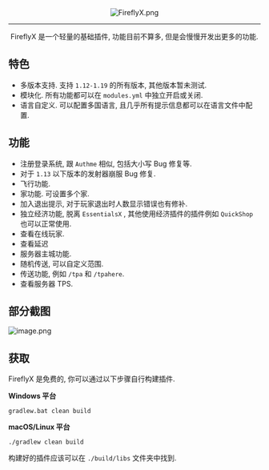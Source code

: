 <div align="center">
<img src="http://imgpub.hhhhhy.kim/2022/07/26/62df8738a2620.png" alt="FireflyX.png" title="FireflyX.png" />

----

FireflyX 是一个轻量的基础插件, 功能目前不算多, 但是会慢慢开发出更多的功能.
</div>

## 特色

- 多版本支持. 支持 `1.12-1.19` 的所有版本, 其他版本暂未测试.
- 模块化. 所有功能都可以在 `modules.yml` 中独立开启或关闭.
- 语言自定义. 可以配置多国语言, 且几乎所有提示信息都可以在语言文件中配置.

## 功能

- 注册登录系统, 跟 `Authme` 相似, 包括大小写 Bug 修复等.
- 对于 `1.13` 以下版本的发射器崩服 Bug 修复.
- 飞行功能.
- 家功能. 可设置多个家.
- 加入退出提示, 对于玩家退出时人数显示错误也有修补.
- 独立经济功能, 脱离 `EssentialsX` , 其他使用经济插件的插件例如 `QuickShop` 也可以正常使用.
- 查看在线玩家.
- 查看延迟
- 服务器主城功能.
- 随机传送, 可以自定义范围.
- 传送功能, 例如 `/tpa` 和 `/tpahere`.
- 查看服务器 TPS.

## 部分截图

![image.png](https://s2.loli.net/2022/07/25/tcBgYb76pnoDFO9.png)

## 获取

FireflyX 是免费的, 你可以通过以下步骤自行构建插件.

**Windows 平台**

```
gradlew.bat clean build
```

**macOS/Linux 平台**

```
./gradlew clean build
```

构建好的插件应该可以在 `./build/libs` 文件夹中找到.
